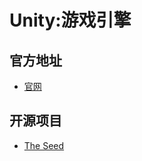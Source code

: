 # Unity:游戏引擎
## 官方地址
- [官网](https://unity.com/)

## 开源项目
- [The Seed](https://github.com/whx-prog/The-Seed-Link-Future)